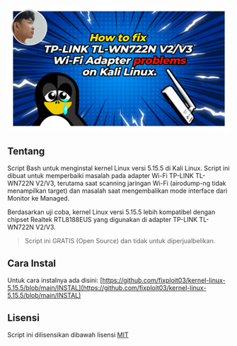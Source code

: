 ![](https://github.com/fixploit03/kernel-linux-5.15.5/blob/main/img.jpg)

## Tentang
Script Bash untuk menginstal kernel Linux versi 5.15.5 di Kali Linux. Script ini dibuat untuk memperbaiki masalah pada adapter Wi-Fi TP-LINK TL-WN722N V2/V3, terutama saat scanning jaringan Wi-Fi (airodump-ng tidak menampilkan target) dan masalah saat mengembalikan mode interface dari Monitor ke Managed.

Berdasarkan uji coba, kernel Linux versi 5.15.5 lebih kompatibel dengan chipset Realtek RTL8188EUS yang digunakan di adapter TP-LINK TL-WN722N V2/V3.

> Script ini GRATIS (Open Source) dan tidak untuk diperjualbelikan.

## Cara Instal
Untuk cara instalnya ada disini: [https://github.com/fixploit03/kernel-linux-5.15.5/blob/main/INSTAL](https://github.com/fixploit03/kernel-linux-5.15.5/blob/main/INSTAL)

## Lisensi
Script ini dilisensikan dibawah lisensi [MIT](https://github.com/fixploit03/kernel-linux-5.15.5/blob/main/LICENSE)
